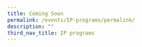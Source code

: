 ```yaml
---
title: Coming Soon
permalink: /events/IP-programs/permalink/
description: ""
third_nav_title: IP programs
---
```

